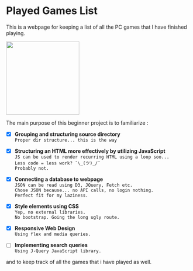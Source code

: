# Played Games List
This is a webpage for keeping a list of all the PC games that I have finished playing. <br>

<a href="https://htmlpreview.github.io/?https://github.com/MidHunterX/played-games/blob/main/index.html"><img width="200" src="https://img.shields.io/badge/-Preview Webpage-1DB954?style=for-the-badge"/></a>

The main purpose of this beginner project is to familiarize :

- [x] **Grouping and structuring source directory**
<br> `Proper dir structure... this is the way`
- [x] **Structuring an HTML more effectively by utilizing JavaScript**
<br> `JS can be used to render recurring HTML using a loop soo...`
<br> `Less code = less work? ¯\_(ツ)_/¯`
<br> `Probably not.`
- [x] **Connecting a database to webpage**
<br> `JSON can be read using D3, JQuery, Fetch etc.`
<br> `Chose JSON because... no API calls, no login nothing.`
<br> `Perfect fit for my laziness.`
- [x] **Style elements using CSS**
<br> `Yep, no external libraries.`
<br> `No bootstrap. Going the long ugly route.`
- [x] **Responsive Web Design**
<br> `Using flex and media queries.`
- [ ] **Implementing search queries**
<br> `Using J-Query JavaScript library.`



and to keep track of all the games that i have played as well.
